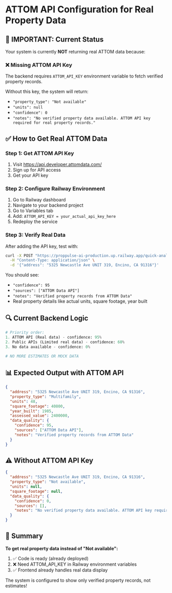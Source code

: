 # ATTOM API Configuration for Real Property Data

## 🚨 IMPORTANT: Current Status

Your system is currently **NOT** returning real ATTOM data because:

### ❌ Missing ATTOM API Key

The backend requires `ATTOM_API_KEY` environment variable to fetch verified property records.

Without this key, the system will return:

- `"property_type": "Not available"`
- `"units": null`
- `"confidence": 0`
- `"notes": "No verified property data available. ATTOM API key required for real property records."`

## ✅ How to Get Real ATTOM Data

### Step 1: Get ATTOM API Key

1. Visit https://api.developer.attomdata.com/
2. Sign up for API access
3. Get your API key

### Step 2: Configure Railway Environment

1. Go to Railway dashboard
2. Navigate to your backend project
3. Go to Variables tab
4. Add: `ATTOM_API_KEY = your_actual_api_key_here`
5. Redeploy the service

### Step 3: Verify Real Data

After adding the API key, test with:

```bash
curl -X POST "https://proppulse-ai-production.up.railway.app/quick-analysis" \
  -H "Content-Type: application/json" \
  -d '{"address": "5325 Newcastle Ave UNIT 319, Encino, CA 91316"}'
```

You should see:

- `"confidence": 95`
- `"sources": ["ATTOM Data API"]`
- `"notes": "Verified property records from ATTOM Data"`
- Real property details like actual units, square footage, year built

## 🔍 Current Backend Logic

```python
# Priority order:
1. ATTOM API (Real data) - confidence: 95%
2. Public APIs (Limited real data) - confidence: 60%
3. No data available - confidence: 0%

# NO MORE ESTIMATES OR MOCK DATA
```

## 📊 Expected Output with ATTOM API

```json
{
  "address": "5325 Newcastle Ave UNIT 319, Encino, CA 91316",
  "property_type": "Multifamily",
  "units": 48,
  "square_footage": 40800,
  "year_built": 1985,
  "assessed_value": 2400000,
  "data_quality": {
    "confidence": 95,
    "sources": ["ATTOM Data API"],
    "notes": "Verified property records from ATTOM Data"
  }
}
```

## ⚠️ Without ATTOM API Key

```json
{
  "address": "5325 Newcastle Ave UNIT 319, Encino, CA 91316",
  "property_type": "Not available",
  "units": null,
  "square_footage": null,
  "data_quality": {
    "confidence": 0,
    "sources": [],
    "notes": "No verified property data available. ATTOM API key required for real property records."
  }
}
```

## 🎯 Summary

**To get real property data instead of "Not available":**

1. ✅ Code is ready (already deployed)
2. ❌ Need ATTOM_API_KEY in Railway environment variables
3. ✅ Frontend already handles real data display

The system is configured to show only verified property records, not estimates!
